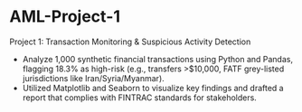 # AML-Project-1
Project 1: Transaction Monitoring &amp; Suspicious Activity Detection
- Analyze 1,000 synthetic financial transactions using Python and Pandas, flagging 18.3% as high-risk (e.g., transfers >$10,000, FATF grey-listed jurisdictions like Iran/Syria/Myanmar).
- Utilized Matplotlib and Seaborn to visualize key findings and drafted a report that complies with FINTRAC standards for stakeholders.


